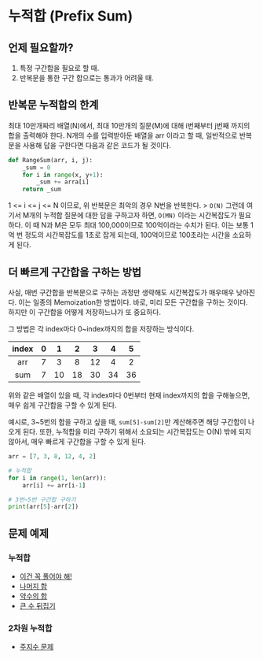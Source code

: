 # 누적합 (Prefix Sum)

## 언제 필요할까?

1. 특정 구간합을 필요로 할 때.
2. 반복문을 통한 구간 합으로는 통과가 어려울 때.

## 반복문 누적합의 한계

최대 10만개짜리 배열(N)에서, 최대 10만개의 질문(M)에 대해 i번째부터 j번째 까지의 합을 출력해야 한다. N개의 수를 입력받아둔 배열을 arr 이라고 할 때, 일반적으로 반복문을 사용해 답을 구한다면 다음과 같은 코드가 될 것이다.

```python
def RangeSum(arr, i, j):
    _sum = 0
    for i in range(x, y+1):
        _sum += arra[i]
    return _sum
```

1 <= i <= j <= N 이므로, 위 반복문은 최악의 경우 N번을 반복한다. > `O(N)` 그런데 여기서 M개의 누적합 질문에 대한 답을 구하고자 하면, `O(MN)` 이라는 시간복잡도가 필요하다. 이 때 N과 M은 모두 최대 100,000이므로 100억이라는 수치가 된다. 이는 보통 1억 번 정도의 시간복잡도를 1초로 잡게 되는데, 100억이므로 100초라는 시간을 소요하게 된다.

## 더 빠르게 구간합을 구하는 방법

사실, 매번 구간합을 반복문으로 구하는 과정만 생략해도 시간복잡도가 매우매우 낮아진다. 이는 일종의 Memoization한 방법이다. 바로, 미리 모든 구간합을 구하는 것이다. 하지만 이 구간합을 어떻게 저장하느냐가 또 중요하다.

그 방법은 각 index마다 0~index까지의 합을 저장하는 방식이다.

| index |   0  |   1  |   2  |   3  |   4  |   5  |
| :---: | :--: | :--: | :--: | :--: | :--: | :--: |
|  arr  |   7  |   3  |   8  |  12  |   4  |   2  |
|  sum  |   7  |  10  |  18  |  30  |  34  |  36  |

위와 같은 배열이 있을 때, 각 index마다 0번부터 현재 index까지의 합을 구해놓으면, 매우 쉽게 구간합을 구할 수 있게 된다.

예시로, 3~5번의 합을 구하고 싶을 때, `sum[5]-sum[2]`만 계산해주면 해당 구간합이 나오게 된다. 또한, 누적합을 미리 구하기 위해서 소요되는 시간복잡도는 O(N) 밖에 되지 않아서, 매우 빠르게 구간합을 구할 수 있게 된다.

```python
arr = [7, 3, 8, 12, 4, 2]

# 누적합
for i in range(1, len(arr)):
    arr[i] += arr[i-1]

# 3번~5번 구간합 구하기
print(arr[5]-arr[2])
```

## 문제 예제

### 누적합

* [이건 꼭 풀어야 해!](https://www.acmicpc.net/problem/17390)
* [나머지 합](https://www.acmicpc.net/problem/10986)
* [약수의 합](https://www.acmicpc.net/problem/17425)
* [큰 수 뒤집기](https://www.acmicpc.net/problem/23046)

### 2차원 누적합

* [주지수 문제](https://github.com/westreed/ProgrammersAlgorithm/blob/main/BAEKJOON/2Silver/주지수.py)
